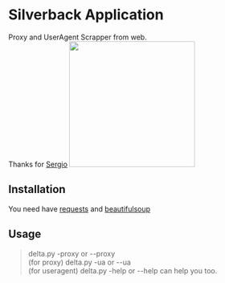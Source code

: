 # Silverback Application
Proxy and UserAgent Scrapper from web. </br>
Thanks for [Sergio](https://github.com/YusufOzmen01)
<img src="https://media.giphy.com/media/S98YrwMDx5k9Brpfnc/giphy.gif" width="250" height="250" /> </br>

## Installation
You need have [requests](https://pypi.org/project/requests/) and [beautifulsoup](https://pypi.org/project/beautifulsoup4/) </br>

## Usage

> delta.py -proxy or --proxy </br> (for proxy)
> delta.py -ua or --ua </br> (for useragent)
> delta.py -help or --help can help you too.

